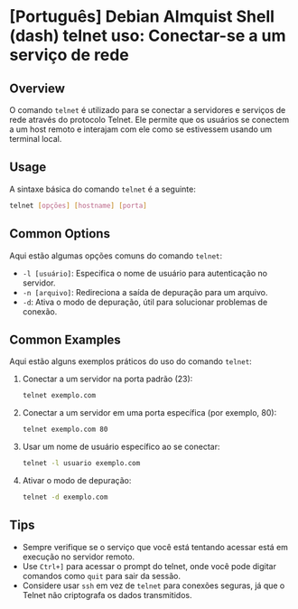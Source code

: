 # [Português] Debian Almquist Shell (dash) telnet uso: Conectar-se a um serviço de rede

## Overview
O comando `telnet` é utilizado para se conectar a servidores e serviços de rede através do protocolo Telnet. Ele permite que os usuários se conectem a um host remoto e interajam com ele como se estivessem usando um terminal local.

## Usage
A sintaxe básica do comando `telnet` é a seguinte:

```bash
telnet [opções] [hostname] [porta]
```

## Common Options
Aqui estão algumas opções comuns do comando `telnet`:

- `-l [usuário]`: Especifica o nome de usuário para autenticação no servidor.
- `-n [arquivo]`: Redireciona a saída de depuração para um arquivo.
- `-d`: Ativa o modo de depuração, útil para solucionar problemas de conexão.

## Common Examples
Aqui estão alguns exemplos práticos do uso do comando `telnet`:

1. Conectar a um servidor na porta padrão (23):
   ```bash
   telnet exemplo.com
   ```

2. Conectar a um servidor em uma porta específica (por exemplo, 80):
   ```bash
   telnet exemplo.com 80
   ```

3. Usar um nome de usuário específico ao se conectar:
   ```bash
   telnet -l usuario exemplo.com
   ```

4. Ativar o modo de depuração:
   ```bash
   telnet -d exemplo.com
   ```

## Tips
- Sempre verifique se o serviço que você está tentando acessar está em execução no servidor remoto.
- Use `Ctrl+]` para acessar o prompt do telnet, onde você pode digitar comandos como `quit` para sair da sessão.
- Considere usar `ssh` em vez de `telnet` para conexões seguras, já que o Telnet não criptografa os dados transmitidos.